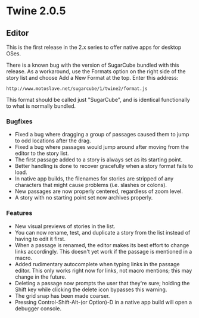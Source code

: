 # Twine 2.0.5

## Editor

This is the first release in the 2.x series to offer native apps for
desktop OSes.

There is a known bug with the version of SugarCube
bundled with this release. As a workaround, use the Formats option on
the right side of the story list and choose Add a New Format at the top.
Enter this address:

`http://www.motoslave.net/sugarcube/1/twine2/format.js`

This format should be called just "SugarCube", and is identical
functionally to what is normally bundled.

### Bugfixes

- Fixed a bug where dragging a group of passages caused them to jump
    to odd locations after the drag.
- Fixed a bug where passages would jump around after moving from the
    editor to the story list.
- The first passage added to a story is always set as its starting
    point.
- Better handling is done to recover gracefully when a story format
    fails to load.
- In native app builds, the filenames for stories are stripped of any
    characters that might cause problems (i.e. slashes or colons).
- New passages are now properly centered, regardless of zoom level.
- A story with no starting point set now archives properly.

### Features

- New visual previews of stories in the list.
- You can now rename, test, and duplicate a story from the list
    instead of having to edit it first.
- When a passage is renamed, the editor makes its best effort to
    change links accordingly. This doesn't yet work if the passage is
    mentioned in a macro.
- Added rudimentary autocomplete when typing links in the passage
    editor. This only works right now for links, not macro mentions;
    this may change in the future.
- Deleting a passage now prompts the user that they're sure; holding
    the Shift key while clicking the delete icon bypasses this warning.
- The grid snap has been made coarser.
- Pressing Control-Shift-Alt-(or Option)-D in a native app build will
    open a debugger console.
